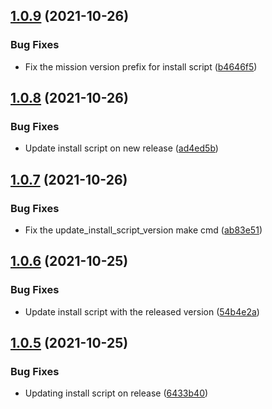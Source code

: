 ## [1.0.9](https://github.com/usecloudstate/cli/compare/v1.0.8...v1.0.9) (2021-10-26)


### Bug Fixes

* Fix the mission version prefix for install script ([b4646f5](https://github.com/usecloudstate/cli/commit/b4646f5a61dd589359300fa24fb7439d81c0eb1c))

## [1.0.8](https://github.com/usecloudstate/cli/compare/v1.0.7...v1.0.8) (2021-10-26)


### Bug Fixes

* Update install script on new release ([ad4ed5b](https://github.com/usecloudstate/cli/commit/ad4ed5b86ef25865875fd83968ee749641525f05))

## [1.0.7](https://github.com/usecloudstate/cli/compare/v1.0.6...v1.0.7) (2021-10-26)


### Bug Fixes

* Fix the update_install_script_version make cmd ([ab83e51](https://github.com/usecloudstate/cli/commit/ab83e51bc44acfd72d1c8080e21fa978c0334b08))

## [1.0.6](https://github.com/usecloudstate/cli/compare/v1.0.5...v1.0.6) (2021-10-25)


### Bug Fixes

* Update install script with the released version ([54b4e2a](https://github.com/usecloudstate/cli/commit/54b4e2a4c8e1e29be814549a78012960386bb431))

## [1.0.5](https://github.com/usecloudstate/cli/compare/v1.0.4...v1.0.5) (2021-10-25)


### Bug Fixes

* Updating install script on release ([6433b40](https://github.com/usecloudstate/cli/commit/6433b40e7c283efc744855c1a364c2e82b8ea39b))
